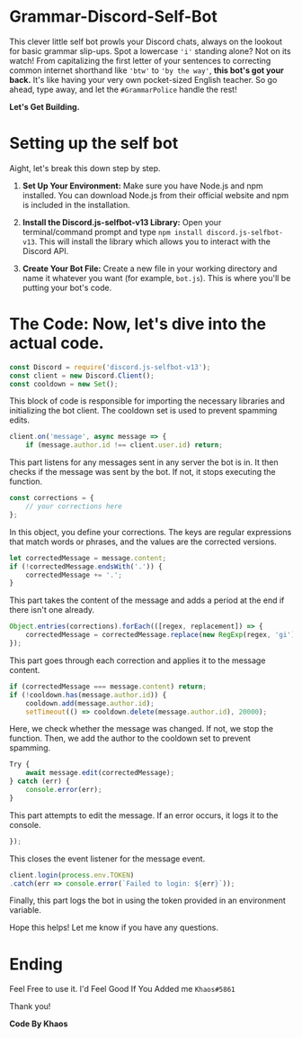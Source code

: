 # Grammar-Discord-Self-Bot
This clever little self bot prowls your Discord chats, always on the lookout for basic grammar slip-ups. Spot a lowercase `'i'` standing alone? Not on its watch! From capitalizing the first letter of your sentences to correcting common internet shorthand like `'btw'` to `'by the way'`, **this bot's got your back.** It's like having your very own pocket-sized English teacher. So go ahead, type away, and let the `#GrammarPolice` handle the rest! 


**Let's Get Building.**

# Setting up the self bot
Aight, let's break this down step by step.

1. **Set Up Your Environment:** Make sure you have Node.js and npm installed. You can download Node.js from their official website and npm is included in the installation. 

2. **Install the Discord.js-selfbot-v13 Library:** Open your terminal/command prompt and type `npm install discord.js-selfbot-v13`. This will install the library which allows you to interact with the Discord API.

3. **Create Your Bot File:** Create a new file in your working directory and name it whatever you want (for example, `bot.js`). This is where you'll be putting your bot's code.

# The Code: Now, let's dive into the actual code. 

```js
const Discord = require('discord.js-selfbot-v13');
const client = new Discord.Client();
const cooldown = new Set();
```
This block of code is responsible for importing the necessary libraries and initializing the bot client. The cooldown set is used to prevent spamming edits.

```js
client.on('message', async message => {
    if (message.author.id !== client.user.id) return;
```
This part listens for any messages sent in any server the bot is in. It then checks if the message was sent by the bot. If not, it stops executing the function.

```js
const corrections = {
    // your corrections here
};
```
In this object, you define your corrections. The keys are regular expressions that match words or phrases, and the values are the corrected versions.

```js
let correctedMessage = message.content;
if (!correctedMessage.endsWith('.')) {
    correctedMessage += '.';
}
```
This part takes the content of the message and adds a period at the end if there isn't one already.

```js
Object.entries(corrections).forEach(([regex, replacement]) => {
    correctedMessage = correctedMessage.replace(new RegExp(regex, 'gi'), replacement);
});
```
This part goes through each correction and applies it to the message content.

```js
if (correctedMessage === message.content) return;
if (!cooldown.has(message.author.id)) { 
    cooldown.add(message.author.id); 
    setTimeout(() => cooldown.delete(message.author.id), 20000);
```
Here, we check whether the message was changed. If not, we stop the function. Then, we add the author to the cooldown set to prevent spamming.

```js
Try {
    await message.edit(correctedMessage);
} catch (err) {
    console.error(err);
}
```
This part attempts to edit the message. If an error occurs, it logs it to the console.

```js
});
```
This closes the event listener for the message event.

```js
client.login(process.env.TOKEN)
.catch(err => console.error(`Failed to login: ${err}`));
```

Finally, this part logs the bot in using the token provided in an environment variable.

Hope this helps! Let me know if you have any questions.



# Ending

Feel Free to use it.
I'd Feel Good If You Added me `Khaos#5861`

Thank you! 

**Code By Khaos**
